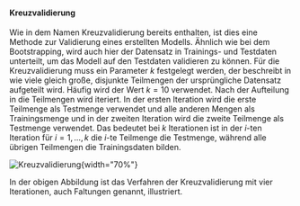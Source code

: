#### Kreuzvalidierung

Wie in dem Namen Kreuzvalidierung bereits enthalten, ist dies eine
Methode zur Validierung eines erstellten Modells. Ähnlich wie bei dem
Bootstrapping, wird auch hier der Datensatz in Trainings- und Testdaten
unterteilt, um das Modell auf den Testdaten validieren zu können. Für
die Kreuzvalidierung muss ein Parameter $k$ festgelegt werden, der
beschreibt in wie viele gleich große, disjunkte Teilmengen der
ursprüngliche Datensatz aufgeteilt wird. Häufig wird der Wert $k = 10$
verwendet. Nach der Aufteilung in die Teilmengen wird iteriert. In der
ersten Iteration wird die erste Teilmenge als Testmenge verwendet und
alle anderen Mengen als Trainingsmenge und in der zweiten Iteration wird
die zweite Teilmenge als Testmenge verwendet. Das bedeutet bei $k$
Iterationen ist in der $i$-ten Iteration für $i = 1,..., k$ die $i$-te
Teilmenge die Testmenge, während alle übrigen Teilmengen die
Trainingsdaten bilden.

![Kreuzvalidierung](kreuzvalidierung.jpg){width="70%"}

In der obigen Abbildung ist das Verfahren der Kreuzvalidierung mit vier
Iterationen, auch Faltungen genannt, illustriert.
